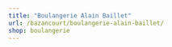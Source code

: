 ```yaml
---
title: "Boulangerie Alain Baillet"
url: /bazancourt/boulangerie-alain-baillet/
shop: boulangerie
---
```

